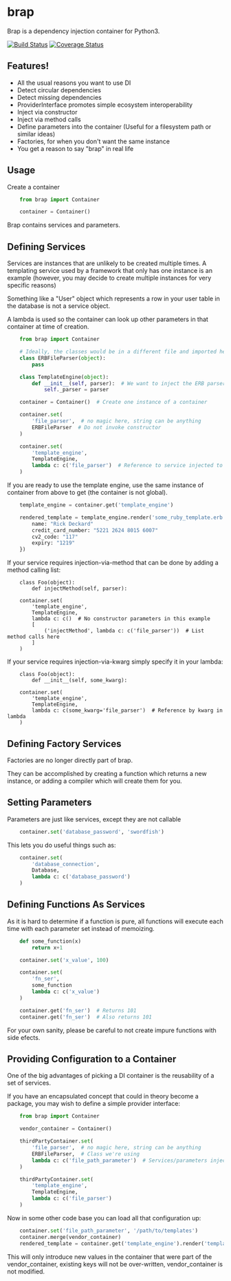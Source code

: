 # brap

Brap is a dependency injection container for Python3.


[![Build Status](https://travis-ci.org/brap/brap.svg?branch=master)](https://travis-ci.org/Incognito/brap)
[![Coverage Status](https://coveralls.io/repos/github/brap/brap/badge.svg?branch=master)](https://coveralls.io/github/brap/brap?branch=master)


## Features!

* All the usual reasons you want to use DI
* Detect circular dependencies
* Detect missing dependencies
* ProviderInterface promotes simple ecosystem interoperability
* Inject via constructor
* Inject via method calls
* Define parameters into the container (Useful for a filesystem path or similar ideas)
* Factories, for when you don't want the same instance
* You get a reason to say "brap" in real life

## Usage

Create a container

```python
    from brap import Container

    container = Container()
```

Brap contains services and parameters.


## Defining Services

Services are instances that are unlikely to be created multiple times. A
templating service used by a framework that only has one instance is an example
(however, you may decide to create multiple instances for very specific reasons)

Something like a "User" object which represents a row in your user table in the
database is not a service object.

A lambda is used so the container can look up other parameters in that container
at time of creation.


```python
    from brap import Container

    # Ideally, the classes would be in a different file and imported here
    class ERBFileParser(object):
        pass

    class TemplateEngine(object):
        def __init__(self, parser):  # We want to inject the ERB parser here
            self._parser = parser

    container = Container()  # Create one instance of a container

    container.set(
        'file_parser',  # no magic here, string can be anything
        ERBFileParser  # Do not invoke constructor
    )

    container.set(
        'template_engine',
        TemplateEngine,
        lambda c: c('file_parser')  # Reference to service injected to TemplateEngine
    )
```

If you are ready to use the template engine, use the same instance of container
from above to get (the container is not global).


```python
    template_engine = container.get('template_engine')

    rendered_template = template_engine.render('some_ruby_template.erb', {
        name: "Rick Deckard"
        credit_card_number: "5221 2624 8015 6007"
        cv2_code: "117"
        expiry: "1219"
    })
```

If your service requires injection-via-method that can be done by adding a method calling list:

```
    class Foo(object):
        def injectMethod(self, parser):

    container.set(
        'template_engine',
        TemplateEngine,
        lambda c: c()  # No constructor parameters in this example
        [
            ('injectMethod', lambda c: c('file_parser'))  # List method calls here
        ]
    )
```

If your service requires injection-via-kwarg simply specify it in your lambda:

```
    class Foo(object):
        def __init__(self, some_kwarg):

    container.set(
        'template_engine',
        TemplateEngine,
        lambda c: c(some_kwarg='file_parser')  # Reference by kwarg in lambda
    )
```

## Defining Factory Services

Factories are no longer directly part of brap.

They can be accomplished by creating a function which returns a new instance,
or adding a compiler which will create them for you.


## Setting Parameters

Parameters are just like services, except they are not callable


```python
    container.set('database_password', 'swordfish')
```


This lets you do useful things such as:


```python
    container.set(
        'database_connection',
        Database,
        lambda c: c('database_password')
    )
```


## Defining Functions As Services

As it is hard to determine if a function is pure, all functions will execute
each time with each parameter set instead of memoizing.

```python
    def some_function(x)
        return x+1

    container.set('x_value', 100)

    container.set(
        'fn_ser',
        some_function
        lambda c: c('x_value')
    )

    container.get('fn_ser')  # Returns 101
    container.get('fn_ser')  # Also returns 101
```

For your own sanity, please be careful to not create impure functions with side
efects.


## Providing Configuration to a Container

One of the big advantages of picking a DI container is the reusability of a set
of services.

If you have an encapsulated concept that could in theory become a package, you
may wish to define a simple provider interface:


```python
    from brap import Container

    vendor_container = Container()

    thirdPartyContainer.set(
        'file_parser',  # no magic here, string can be anything
        ERBFileParser,  # Class we're using
        lambda c: c('file_path_parameter')  # Services/parameters injected into constructor
    )

    thirdPartyContainer.set(
        'template_engine',
        TemplateEngine,
        lambda c: c('file_parser')
    )
```


Now in some other code base you can load all that configuration up:


```python
    container.set('file_path_parameter', '/path/to/templates')
    container.merge(vendor_container)
    rendered_template = container.get('template_engine').render('template.erb', {})
```

This will only introduce new values in the container that were part of the
vendor_container, existing keys will not be over-written, vendor_container is
not modified.
